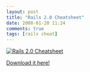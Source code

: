 ```yaml
---
layout: post
title: "Rails 2.0 Cheatsheet"
date: 2008-01-20 11:24
comments: true
tags: [rails cheat]
---
```

[![Rails 2.0 Cheatsheet](http://www.quicksnapper.com/files/5975/143955274A1AC03569081_m.png)](http://sourcescape.com/assets/Rails2.pdf)

[Download it here!](http://sourcescape.com/assets/Rails2.pdf)